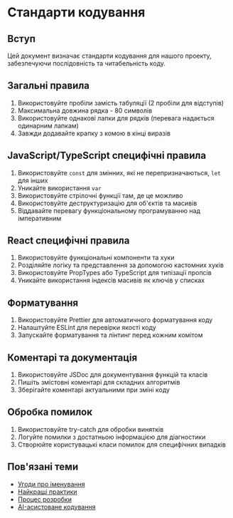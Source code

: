 # Стандарти кодування

## Вступ
Цей документ визначає стандарти кодування для нашого проекту, забезпечуючи послідовність та читабельність коду.

## Загальні правила
1. Використовуйте пробіли замість табуляції (2 пробіли для відступів)
2. Максимальна довжина рядка - 80 символів
3. Використовуйте однакові лапки для рядків (перевага надається одинарним лапкам)
4. Завжди додавайте крапку з комою в кінці виразів

## JavaScript/TypeScript специфічні правила
1. Використовуйте `const` для змінних, які не перепризначаються, `let` для інших
2. Уникайте використання `var`
3. Використовуйте стрілочні функції там, де це можливо
4. Використовуйте деструктуризацію для об'єктів та масивів
5. Віддавайте перевагу функціональному програмуванню над імперативним

## React специфічні правила
1. Використовуйте функціональні компоненти та хуки
2. Розділяйте логіку та представлення за допомогою кастомних хуків
3. Використовуйте PropTypes або TypeScript для типізації пропсів
4. Уникайте використання індексів масивів як ключів у списках

## Форматування
1. Використовуйте Prettier для автоматичного форматування коду
2. Налаштуйте ESLint для перевірки якості коду
3. Запускайте форматування та лінтинг перед кожним комітом

## Коментарі та документація
1. Використовуйте JSDoc для документування функцій та класів
2. Пишіть змістовні коментарі для складних алгоритмів
3. Зберігайте коментарі актуальними при зміні коду

## Обробка помилок
1. Використовуйте try-catch для обробки винятків
2. Логуйте помилки з достатньою інформацією для діагностики
3. Створюйте користувацькі класи помилок для специфічних випадків

## Пов'язані теми
- [Угоди про іменування](03_naming_conventions.md)
- [Найкращі практики](04_best_practices.md)
- [Процес розробки](../02_development_process/00_intro.md)
- [AI-асистоване кодування](../09_ai_automation/01_code_generation.md)